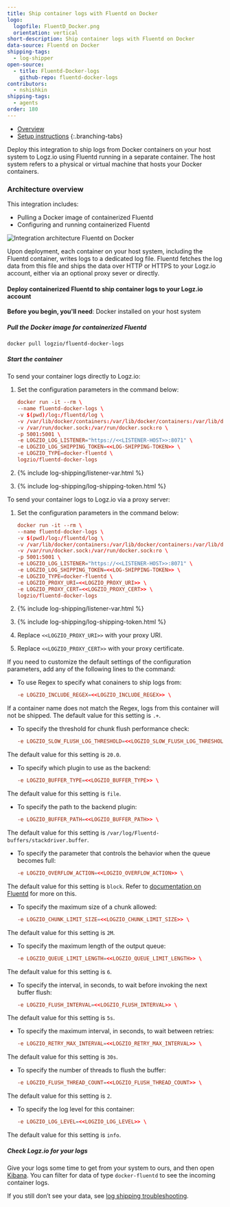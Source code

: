 ```yaml
---
title: Ship container logs with Fluentd on Docker
logo:
  logofile: FluentD_Docker.png
  orientation: vertical
short-description: Ship container logs with Fluentd on Docker
data-source: Fluentd on Docker
shipping-tags:
  - log-shipper
open-source:
  - title: Fluentd-Docker-logs
    github-repo: fluentd-docker-logs
contributors:
  - nshishkin
shipping-tags:
  - agents
order: 180
---
```

<!-- tabContainer:start -->
<div class="branching-container">

* [Overview](#overview)
* [Setup instructions](#setup-instructions)
{:.branching-tabs}

<!-- tab:start -->
<div id="overview">

Deploy this integration to ship logs from Docker containers on your host system to Logz.io using Fluentd running in a separate container. The host system refers to a physical or virtual machine that hosts your Docker containers.


### Architecture overview

This integration includes:


* Pulling a Docker image of containerized Fluentd
* Configuring and running containerized Fluentd

![Integration architecture Fluentd on Docker](https://dytvr9ot2sszz.cloudfront.net/logz-docs/log-shipping/docker-fluentd-hla-v2.png)

Upon deployment, each container on your host system, including the Fluentd container, writes logs to a dedicated log file. Fluentd fetches the log data from this file and ships the data over HTTP or HTTPS to your Logz.io account, either via an optional proxy sever or directly.

</div>
<!-- tab:end -->


<!-- tab:start -->
<div id="setup-instructions">

#### Deploy containerized Fluentd to ship container logs to your Logz.io account

**Before you begin, you'll need**:
Docker installed on your host system

<div class="tasklist">

##### Pull the Docker image for containerized Fluentd

```shell
docker pull logzio/fluentd-docker-logs
```

##### Start the container

To send your container logs directly to Logz.io:

1. Set the configuration parameters in the command below:

   ```conf
   docker run -it --rm \
   --name fluentd-docker-logs \
   -v $(pwd)/log:/fluentd/log \
   -v /var/lib/docker/containers:/var/lib/docker/containers:/var/lib/docker/containers:ro \
   -v /var/run/docker.sock:/var/run/docker.sock:ro \
   -p 5001:5001 \
   -e LOGZIO_LOG_LISTENER="https://<<LISTENER-HOST>>:8071" \
   -e LOGZIO_LOG_SHIPPING_TOKEN=<<LOG-SHIPPING-TOKEN>> \
   -e LOGZIO_TYPE=docker-fluentd \
   logzio/fluentd-docker-logs
   ```

2. {% include log-shipping/listener-var.html %}
3. {% include log-shipping/log-shipping-token.html %}

To send your container logs to Logz.io via a proxy server:

1. Set the configuration parameters in the command below:

   ```conf
   docker run -it --rm \
   --name fluentd-docker-logs \
   -v $(pwd)/log:/fluentd/log \
   -v /var/lib/docker/containers:/var/lib/docker/containers:/var/lib/docker/containers:ro \
   -v /var/run/docker.sock:/var/run/docker.sock:ro \
   -p 5001:5001 \
   -e LOGZIO_LOG_LISTENER="https://<<LISTENER-HOST>>:8071" \
   -e LOGZIO_LOG_SHIPPING_TOKEN=<<LOG-SHIPPING-TOKEN>> \
   -e LOGZIO_TYPE=docker-fluentd \
   -e LOGZIO_PROXY_URI=<<LOGZIO_PROXY_URI>> \
   -e LOGZIO_PROXY_CERT=<<LOGZIO_PROXY_CERT>> \
   logzio/fluentd-docker-logs
   ```

2. {% include log-shipping/listener-var.html %}
3. {% include log-shipping/log-shipping-token.html %}
4. Replace `<<LOGZIO_PROXY_URI>>` with your proxy URI.
5. Replace `<<LOGZIO_PROXY_CERT>>` with your proxy certificate.

If you need to customize the default settings of the configuration parameters, add any of the following lines to the command:
  
* To use Regex to specify what conainers to ship logs from: 
  
   ```conf
   -e LOGZIO_INCLUDE_REGEX=<<LOGZIO_INCLUDE_REGEX>> \
   ```
  
 If a container name does not match the Regex, logs from this container will not be shipped. The default value for this setting is `.+`.
  
* To specify the threshold for chunk flush performance check:
  
   ```conf
   -e LOGZIO_SLOW_FLUSH_LOG_THRESHOLD=<<LOGZIO_SLOW_FLUSH_LOG_THRESHOLD>> \
   ```

The default value for this setting is `20.0`.
 
* To specify which plugin to use as the backend:
  
   ```conf
   -e LOGZIO_BUFFER_TYPE=<<LOGZIO_BUFFER_TYPE>> \
   ```

The default value for this setting is `file`.
  
* To specify the path to the backend plugin:
  
   ```conf
   -e LOGZIO_BUFFER_PATH=<<LOGZIO_BUFFER_PATH>> \
   ```

The default value for this setting is `/var/log/Fluentd-buffers/stackdriver.buffer`.
  
* To specify the parameter that controls the behavior when the queue becomes full:
  
   ```conf
   -e LOGZIO_OVERFLOW_ACTION=<<LOGZIO_OVERFLOW_ACTION>> \
   ```

The default value for this setting is `block`. Refer to [documentation on Fluentd](https://docs.fluentd.org/output#overflow_action) for more on this.

* To specify the maximum size of a chunk allowed:
  
   ```conf
   -e LOGZIO_CHUNK_LIMIT_SIZE=<<LOGZIO_CHUNK_LIMIT_SIZE>> \
   ```

The default value for this setting is `2M`.

* To specify the maximum length of the output queue:
  
   ```conf
   -e LOGZIO_QUEUE_LIMIT_LENGTH=<<LOGZIO_QUEUE_LIMIT_LENGTH>> \
   ```

The default value for this setting is `6`.

* To specify the interval, in seconds, to wait before invoking the next buffer flush:
  
   ```conf
   -e LOGZIO_FLUSH_INTERVAL=<<LOGZIO_FLUSH_INTERVAL>> \
   ```

The default value for this setting is `5s`.

* To specify the maximum interval, in seconds, to wait between retries:
  
   ```conf
   -e LOGZIO_RETRY_MAX_INTERVAL=<<LOGZIO_RETRY_MAX_INTERVAL>> \
   ```

The default value for this setting is `30s`.
  
* To specify the number of threads to flush the buffer:
  
   ```conf
   -e LOGZIO_FLUSH_THREAD_COUNT=<<LOGZIO_FLUSH_THREAD_COUNT>> \
   ```

The default value for this setting is `2`.

* To specify the log level for this container:
  
   ```conf
   -e LOGZIO_LOG_LEVEL=<<LOGZIO_LOG_LEVEL>> \
   ```

The default value for this setting is `info`.
 

##### Check Logz.io for your logs

Give your logs some time to get from your system to ours, and then open [Kibana](https://app.logz.io/#/dashboard/kibana/discover?). You can filter for data of type `docker-fluentd` to see the incoming container logs.
  
If you still don’t see your data, see [log shipping troubleshooting](https://docs.logz.io/user-guide/log-shipping/log-shipping-troubleshooting.html).
</div>

</div>
<!-- tab:end -->

</div>
<!-- tabContainer:end -->
